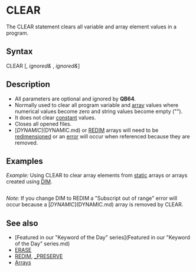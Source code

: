 # CLEAR

The CLEAR statement clears all variable and array element values in a program.

  

## Syntax

CLEAR [, *ignored&* , *ignored&*]
  

## Description

* All parameters are optional and ignored by **QB64**.
* Normally used to clear all program variable and [array](array.md) values where numerical values become zero and string values become empty ("").
* It does not clear [constant](constant.md) values.
* Closes all opened files.
* [$DYNAMIC]($DYNAMIC.md) or [REDIM](REDIM.md) arrays will need to be [redimensioned](redimensioned.md) or an [error](error.md) will occur when referenced because they are removed.

  

## Examples

*Example:* Using CLEAR to clear array elements from [static](static.md) arrays or arrays created using [DIM](DIM.md).

``` [CLS](CLS.md) [DIM](DIM.md) array(10)   'create a [$STATIC]($STATIC.md) array array(5) = 23  [PRINT](PRINT.md) array(5)  CLEAR  [PRINT](PRINT.md) array(5)  
```

*Note:* If you change DIM to REDIM a "Subscript out of range" error will occur because a [$DYNAMIC]($DYNAMIC.md) array is removed by CLEAR.
  

## See also

* [Featured in our "Keyword of the Day" series](Featured in our "Keyword of the Day" series.md)
* [ERASE](ERASE.md)
* [REDIM](REDIM.md), [_PRESERVE](_PRESERVE.md)
* [Arrays](Arrays.md)

  
